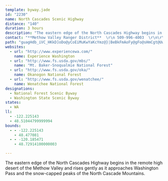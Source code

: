 ```yaml
---
template: byway.jade
id: "2230"
name: North Cascades Scenic Highway
distance: "140"
duration: 3 hours
description: "The eastern edge of the North Cascades Highway begins in the remote high desert of the Methow Valley and rises gently as it approaches Washington Pass and the snow-capped peaks of the North Cascade Mountains. "
contact: "**Methow Valley Ranger District**  \r\n 509-996-4003  \r\n\r\n"
path: "guagHdb_iVC_HKkD]oDo@yCoEiMuKwYaKcYmz@}|BeBkFmAoFy@gFo@sHmCgt@UwJcCso@wBcn@y@gImI_i@YaCOaDIsCN_HjGedA`A_J~I}s@vDqVhCuJp@_DxAmIf@aGJyCE{Go@oIsCmSmAqJ{@mJyOaxA_AiMYmGUgJEiQxCamBPaOBaNe@iRmC_h@Y}MDenDOgQWuNa@yZHk\\d@uL|@aODmCX_bAXal@h@gKzAuLdJgj@lA{FzByGzHwPvBcEzBcIhAiHV_GBkCMaGiTspDgH{mAaCc^qK{jBuAsPs@qI{Geh@oJsr@M{AeMqaA}To`BeC}VQoDWcL?yITuMtBoVzEga@xAcODkHYuIuBoK{G}WmAkLRaJjEqYj@}HEsD_@_GWeCeBeJkMcg@_@}EOcEEiDDqD^iEj@yEvT_aA|CmMhAmFr@oGp@yHnIapAjA}RBkBEeCSaDiA}Ec@wAsEaIy@gC[gBI_BDsDjB{QlNapAr@mH|Egb@hCsLlD}JhGmMfDyElD{Dt^k[pLsJnAkBrBmDvDiH~AqCrAyDTaCpEun@pEwr@t@gOtA{OlAgG|CsHr@iEJkDEiEoB{PF}B`BiJbFwTfGgVlDyThAgGhBgFTqAfC{GrE{G`LcSjHuLx@cBlE}GxEgGrUaPvCaCjJgLnBgDpGuMzCkItFkPzIk[|HyUtAwJrGotAZoNCwD_@oHsAqSO_IO_VNqExA{G|@sC?oHOwBc@gBgA}CuBiHc@_C[gAIyAXgBx@{K[yFcAyF]cIHeB?iPYqCkLaZoBkHYkC?}Eh@}U?eCImCiDoMc@gHf@mFpB{Ix@yBbAqEVcBJ_GI_DSqBcE_UeQcdAgAiFsE}Q_BeFiDsLmDwMsAiGgDsKmCmHoAaEyAmFcA_F_AyGo@cIYsG?{ANkEHsH[{Dq@cOyAuJu@_J?yDJeCFiDM_DoC{PaJe^gD{JcDoLqEiRm@{DJiXJyCHoODuXR}PEsDIm@Og@wBqCgIoIsEyDyCgEmBqBkFgCoFaEmC}AgBs@wKcCy@o@}DaBeBaB}MiQeFaJs@wBaFiQ{BaHgC}LsAmKCcPvA{U~@}QN}[EwZaIJsTMcACuBa@qXoIoDyA{CoBcGwFiByAqFkCcDa@gJIsN{@uDm@aGsBsAk@iFyCqH_DqCgBgJyIkJwGyVsVqIcI}EgFqHsGyC_A}Cm@cUyAmUmBk@KgAq@cCoCiA_AyD}@wEAiEmAwCyAsCeBqMwNyD_C{EkEyA_CqGcMgL}Sm@kB}@yDc@uEm@_a@WgCuAeH_@eC_@wMWeCeAaF{@aD{BqGiEqNe@_AgG_JeFoFwNsHmCgAsEyAiAs@mDuDcFwDmAmBuB{FgAsBoAcBcE{GmBiBcIcFaDiA}A_@qJ?yCFkIj@uB?i@KgB_AuEa@y@q@mAmBgCsFkCcKm@yD_@sDe@_DqAkEKqFc@_Bk@i@cC{CoPiM{FuF_DoCcEwByCwD}AuM[iIWqB[mAiAgC_H{K[w@i@gCsBwOEsE_@}FWcBeBmHmCmIuAwBmCiFsBuC_@cAmA{BkAaDYeAi@_AcAeBsBqCyCcBsA_@eA_A_@k@aBgE_BaDyAsDsEyHuEmEaLgNiG}Gw^_d@eBeBsHmGiDuDkJiRmAsB{@y@uIaMsCmE}FsHcAeBoB{FkE_KuRcSe@{@kFsHkAsBeDsHiAuBwa@{t@uOcYgBoD[}@g@oBQqAOsDZeUXgD|AwKnBs\\d@oPUkEo@aFcDiUoAqHsBsNOm@a@Ke@_AeCKkHjB_CAcAOiBe@yANwBCsDd@gBg@iA?{APgACoC_A_A_AyA[oACy@Og@Ui@o@uAwCm@uCuAsC_A_DcA{AgC_Ck@_Ai@qAOmAEsANaBZyADw@q@yFcAcEs@}AiBuCo@eBwA}LeFuQ}AyBcEaHi@sAoAeEm@sAo@aAcAkAeCsBc@e@sBaDoAaCgA}C_@{Ao@}AmBaCyG_GmDoDcAkB[{@]mBYsF_@yCcAgCuCmES_AHiAxBuFn@sBHm@HyBUuEyDiY}@mIGaDBsAh@eGLaH?eFS{Cm@sBqAuAqA}@u@{@[w@WaAUgDsAgJyAkByAyCiCoKIk@DsBNaBr@}DHaACq@UmBEoADqAh@mCDy@EmBsAsGe@aDmCsIc@eAUSy@mBi@_C]gDu@qDsEqRsBiFsFmRaGcJcA}Bo@gCYsDSmEByD|Cai@_@kCc@mAu@eA]y@Kg@MsBHgAh@_Bl@g@xBcAnBoAv@k@xAsBJ]RuBCyB{B_JSuBDy@R_A^q@nDgC~AyBpB{DbAgECqB_@gB}AyCuBmCkKgHm@s@kAmCMsBBkBDs@n@gDrB{HxBmC`@qABg@?sBq@kGIeDEwDIyBoA{J?w@NgAZgA|CyD|AyDnBmC^w@fCmJ~B}H^k@lEgDbAyBj@{BNYr@u@bA[vCWt@StHgFxBm@lCe@jEY|UgC|B_@l@Y`CwBfBiCnJyPn@g@nAg@lEkA~AyAhAwAhAuCb@_BPuALqA?_CSaE{@yDmBeFsDwNi@yAe@s@c@ScAFiC`BcBt@}BZs@DaAKsCeAy@BaUlB{@RsAp@cC`Be@Js@?mAQeDaCq@Se@?k@?mATmHjBy@Ks@_@uAiAw@I}EHaAR{Ah@_CtAcARu@@iAk@cAaB_@sBEsAD{GHkBN{@XiA^m@nBsA|BuBn@}A\\aBJeADeA[uCsCgKOqCa@uB{AsEYyEUy@aCuDkA_CwDmKo@sAOGm@?s@JuB`AyBr@sD?yAW}Am@_D_CcAmAgAoBQq@_@aDs@eIYoBi@}BwB{F{AuHUyCYqAg@{@a@k@qB_AiCUe@Wy@q@uAiB}@w@iIyC_GsGc@m@k@gBqBkEiGcDu@y@i@eAi@sB]qBoEih@IoB?uBHmBTeB|BaKj@yERoIs@i]?gALaBbD}VzBmJpGkVf@kCz@{GvCk`@V_B|CmL\\iB^_FVaB`AwC|CiF~@_CRs@d@gFd@sD~Lo[h@iLT{A\\kAn@_BjBmDzD_J~@iBnB}FpEyUfGcZrEuQHgAbAuGnAyClB}DlAuEjAoGhCmQrC}On@_D~AgG`CgGj@mBb@mDX_FrA}MnAyGbBcHf@cG@}CEs@]cCoAuGU{CCcBNwIUqEi@sFMuBBgFx@aLh@mENs@bAyCzAyCrAsDr@{CH_AD_DAs@YkCSy@cBaE_AoJYaGA_EDaEN}AdAiFXcCHsACoAK_BWgA_C{HKwABgBPkBdBwNFcBCaCEyAOqAyC}Mc@mG?uEOmEYoSh@mIDmGu@{JCgBHmBt@sCb@s@|@_A~B_Dx@eCZ{Al@_BpFoKnAkHbAgEn@gAlDkEp@mAjDoLb@wBj@cERi@n@oAh@e@jB_Af@a@zAwB|BiKZg@jAw@`J{Dn@w@x@uAjA_Ej@aAp@w@|DuCbDeHbAkCnA{BdAaAdF_Bp@k@r@_Ah@mARyBN_D^yA^{@rA_BxBy@bBIh@MnAm@fDmEhA{@fK_FzJ_E`@Y`CsCn@e@|@YdBKvAPdA?x@S|GyDvDwAjIoEpJaInBy@bDe@|C_Br@k@r@u@tDuG|ByCrAq@pE{@pAu@fBuBhEmHxFuHlCqEn@aBjCcMx@qChDaDhAsAx@}AbD}I`BmCz@y@zLkGr@S`A?jDh@hCKzGgCjBWxO_Ar@]hA{@dAg@hEY|@]rEmFdIcFtDkB|NgLrBaAjM_E~D_B`CgB~U{SfBaArGqBfBgAnByBvDaHxBaCbAw@nTuKbAm@xAqAjB{C\\y@d@mAfCqIn@aB|@gBjCyC~HmElAaAp@}@fBmC~@yBxBaIx@{BxAsCbEkGfBaCpBgBf@]vG{BhB}@hDuC~@kApBaEhCmGlCeF|E}GhCmErCyDrRwYhQaWdFgGrLoLnCcCrCqA`GmA~WeEvCm@rAq@zHoFvH{F`IyGrBeC|JuN~BoCpCoClDcCnEcC`FiBrF}AtBiAjBkBlAkB~AgD|DiMx@wBbAoBrEeGjNoOlCaB|CaAdD}AxBaBfBmBhB}CrAiDrAeE~CuObAiDrAoCrAaBh@a@tVuQp@_@~@YhBQvHKnASrCeArSqNz@_@pAg@xA[dLcAtA]dAg@tB_Bz@kAx@mAdCmFhAsBtCoChBeAbFyB`FsCrHgDhOsHtDsB`AcA~A{BlBuDdBsFvHcYrB{FlAwC|LkSfF{HdN}UnIgNrByBrCkBzAe@fIwAvDQt_@e@xO?~BGfBc@rBkAtBgBlEyEt@s@|@g@nCw@vEa@pBm@dA_Al@_A^{@x@}CN_BDcBe@{T?aGf@{Nj@iTZ{Gn@mHrAaIxC_OfHkUXmBHaB?mAOwA_A_CyJaMsBoDoFyQmAgC_AoAkOuPiDmEyL_NcKcQkF{J_JwOuAeDcC}IsBwGwAiFmGw[{@_Ei@yAi@mA{JaPoAyCiAcFgD{Qk@mDOwBE{@f@oWr@wLR_B^}ApHwOrGoMXc@|EuCfK{EzDyBzLgNVg@`@sAJ}AEaAMy@a@sAYk@s@k@s@Mq@F}@d@e@j@_@~@mAbHYt@s@rA}@`AuGrCgEdAoBTmFOoKsBcDw@oC{@qZuMiAo@cBsAwJeKaEkC{IgFmFsCyEsBuo@w]sEwAoIiBcJsA{HNqKh@qK@qBPuTrEaFtA}EjB}@j@q@z@o@dAgBzEeAlBg@d@{@d@sBLcBg@cAg@cTgNoEaCkFcC}H}C}EeAoNs@sEsAsEqB}AeAy@u@oSc\\uG{Je@kA}A}EoBiFiBgCiA{@sS{M}AmAcByBqAwCy@_Ck@oCa@uCiAsLk@_Dy@eCsFwJmSk]oByDkAsDk@wCmHs{@M_FBgEdAm\\DkEKuH}Ceh@[oBmCsKY_CEyBXwQCsAcEek@OiCCyC?mDHeEx@sKbFih@vAgUxAeZNoFImDe@_GcAaJIyABsIvGsa@tA{Jb@mBnBgG|@kBxGaLh@gA|AaFhBaJbAqDtAsDpHwObAsCj@{CrA{NfAqIfJsd@TmCDiCAkCSaC_BoMSeFRgEXsClGw\\bAoJZkGBoKIcLJiOa@yEi@aDqC_LkAaCcCsCs@eBy@aEsBaL_@aFu@aOS_CUmBm@aC_DyImCgH{AoCgDyEaEmEoAeB_ByCgAoDo@eEUsBwFaq@o@aKYwW?}PHeEZsFRiC^qBXeDnAuGbCiJ|FoOfFkMf`@e{@`AuCn@qCr@uGj@aK~@uF|DqKvZ_~@~Km[tAyClAqBdLuL~PcTzOoOr@y@bAkBx@aCj@gCdIed@^eBx@_CrAyCtAuBdHuHrHyGdMsLtCiEhAqC|@mC|D}OhAwD|AoGt@{BhB}Ej[ii@rBaEnAyCzHw[xDgQ`EwOh@eBrGkPzIaWv@gEJaBJuPNmE~@yHjAaH~CoKrEuFbEkDzOuIzEmBbD_CrDgFlAgC~@kCbByHnA_EvGmWhCsK\\yChB}RhAyFfHkS|FgS`H_XdZeeAdDgMrDcLbAeBhBaC`L{K`EqG|MsX\\eAnAoGfDqL|CqJrCyDlG_GrR{OlGuE|FaB|EyBfHmEhB_ClCkFjNm^vF{OfHqUbB_FfM_X~GmLlI}LbDsFrCyFrB{GnAmHl@mJd@mKl@{JxAoHhCcJnCsIpE{T~Pwr@fIq[fCuKxAsI^yKbBqPn@aECqAKy@_AgD}@eB"
websites: 
  - url: "http://www.experiencewa.com/"
    name: Experience Washington
  - url: "http://www.fs.usda.gov/mbs/"
    name: "Mt. Baker-Snoqualmie National Forest"
  - url: "http://www.fs.usda.gov/oka/"
    name: Okanogon National Forest
  - url: "http://www.fs.usda.gov/wenatchee/"
    name: Wenatchee National Forest
designations: 
  - National Forest Scenic Byway
  - Washington State Scenic Byway
states: 
  - WA
ll: 
  - -122.225143
  - 48.51044799999994
bounds: 
  - - -122.225143
    - 48.477081
  - - -120.185471
    - 48.72914100000003

---
```


The eastern edge of the North Cascades Highway begins in the remote high desert of the Methow Valley and rises gently as it approaches Washington Pass and the snow-capped peaks of the North Cascade Mountains. 